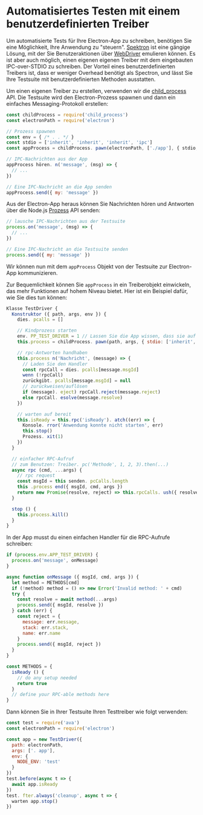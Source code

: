 # Automatisiertes Testen mit einem benutzerdefinierten Treiber

Um automatisierte Tests für Ihre Electron-App zu schreiben, benötigen Sie eine Möglichkeit, Ihre Anwendung zu "steuern". [Spektron](https://electronjs.org/spectron) ist eine gängige Lösung, mit der Sie Benutzeraktionen über [WebDriver](http://webdriver.io/) emulieren können. Es ist aber auch möglich, einen eigenen eigenen Treiber mit dem eingebauten IPC-over-STDIO zu schreiben. Der Vorteil eines benutzerdefinierten Treibers ist, dass er weniger Overhead benötigt als Spectron, und lässt Sie Ihre Testsuite mit benutzerdefinierten Methoden ausstatten.

Um einen eigenen Treiber zu erstellen, verwenden wir die [child_process](https://nodejs.org/api/child_process.html) API. Die Testsuite wird den Electron-Prozess spawnen und dann ein einfaches Messaging-Protokoll erstellen:

```js
const childProcess = require('child_process')
const electronPath = require('electron')

// Prozess spawnen
const env = { /* . . */ }
const stdio = ['inherit', 'inherit', 'inherit', 'ipc']
const appProcess = childProcess. pawn(electronPath, ['./app'], { stdio, env })

// IPC-Nachrichten aus der App
appProcess hören. n('message', (msg) => {
  // ...
})

// Eine IPC-Nachricht an die App senden
appProcess.send({ my: 'message' })
```

Aus der Electron-App heraus können Sie Nachrichten hören und Antworten über die Node.js [Prozess](https://nodejs.org/api/process.html) API senden:

```js
// lausche IPC-Nachrichten aus der Testsuite
process.on('message', (msg) => {
  // ...
})

// Eine IPC-Nachricht an die Testsuite senden
process.send({ my: 'message' })
```

Wir können nun mit dem `appProcess` Objekt von der Testsuite zur Electron-App kommunizieren.

Zur Bequemlichkeit können Sie `appProcess` in ein Treiberobjekt einwickeln, das mehr Funktionen auf hohem Niveau bietet. Hier ist ein Beispiel dafür, wie Sie dies tun können:

```js
Klasse TestDriver {
  Konstruktor ({ path, args, env }) {
    dies. pcalls = []

    // Kindprozess starten
    env. PP_TEST_DRIVER = 1 // Lassen Sie die App wissen, dass sie auf Nachrichten lauschen sollte
    this.process = childProcess. pawn(path, args, { stdio: ['inherit', 'inherit', 'inherit', 'ipc'], env })

    // rpc-Antworten handhaben
    this.process n('Nachricht', (message) => {
      // Laden Sie den Handler
      const rpcCall = dies. pcalls[message.msgId]
      wenn (!rpcCall)
      zurückgibt. pcalls[message.msgId] = null
      // zurückweisen/auflösen
      if (message). eject) rpcCall.reject(message.reject)
      else rpcCall. esolve(message.resolve)
    })

    // warten auf bereit
    this.isReady = this.rpc('isReady'). atch((err) => {
      Konsole. rror('Anwendung konnte nicht starten', err)
      this.stop()
      Prozess. xit(1)
    })
  }

  // einfacher RPC-Aufruf
  // zum Benutzen: Treiber. pc('Methode', 1, 2, 3).then(...)
  async rpc (cmd, ...args) {
    // rpc request
    const msgId = this senden. pcCalls.length
    this .process end({ msgId, cmd, args })
    return new Promise(resolve, reject) => this.rpcCalls. ush({ resolve, reject }))
  }

  stop () {
    this.process.kill()
  }
}
```

In der App musst du einen einfachen Handler für die RPC-Aufrufe schreiben:

```js
if (process.env.APP_TEST_DRIVER) {
  process.on('message', onMessage)
}

async function onMessage ({ msgId, cmd, args }) {
  let method = METHODS[cmd]
  if (!method) method = () => new Error('Invalid method: ' + cmd)
  try {
    const resolve = await method(...args)
    process.send({ msgId, resolve })
  } catch (err) {
    const reject = {
      message: err.message,
      stack: err.stack,
      name: err.name
    }
    process.send({ msgId, reject })
  }
}

const METHODS = {
  isReady () {
    // do any setup needed
    return true
  }
  // define your RPC-able methods here
}
```

Dann können Sie in Ihrer Testsuite Ihren Testtreiber wie folgt verwenden:

```js
const test = require('ava')
const electronPath = require('electron')

const app = new TestDriver({
  path: electronPath,
  args: ['. app'],
  env: {
    NODE_ENV: 'test'
  }
})
test.before(async t => {
  await app.isReady
})
test. fter.always('cleanup', async t => {
  warten app.stop()
})
```
